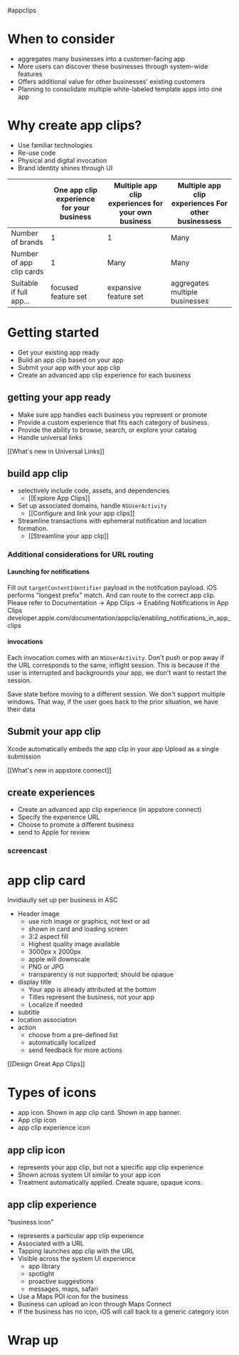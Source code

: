 #appclips 
# When to consider
* aggregates many businesses into a customer-facing app
* More users can discover these businesses through system-wide features
* Offers additional value for other businesses' existing customers
* Planning to consolidate multiple white-labeled template apps into one app

# Why create app clips?
* Use familiar technologies
* Re-use code
* Physical and digital invocation
* Brand identity shines through UI

|                          | One app clip experience for your business | Multiple app clip experiences for your own business | Multiple app clip experiences For other businessess |
|--------------------------|-------------------------------------------|-----------------------------------------------------|-----------------------------------------------------|
| Number of brands         | 1                                         | 1                                                   | Many                                                |
| Number of app clip cards | 1                                         | Many                                                | Many                                                |
| Suitable if full app...  | focused feature set                       | expansive feature set                               | aggregates multiple businesses                      |

# Getting started
* Get your existing app ready
* Build an app clip based on your app
* Submit your app with your app clip
* Create an advanced app clip experience for each business

## getting your app ready
* Make sure app handles each business you represent or promote
* Provide a custom experience that fits each category of business.  
* Provide the ability to browse, search, or explore your catalog
* Handle universal links

[[What's new in Universal Links]]

## build app clip 
* selectively include code, assets, and dependencies
	* [[Explore App Clips]]
* Set up associated domains, handle `NSUserActivity`
	* [[Configure and link your app clips]]
* Streamline transactions with ephemeral notification and location formation.
	* [[Streamline your app clip]]

### Additional considerations for URL routing

#### Launching for notifications

Fill out `targetContentIdentifier` payload in the notifcation payload.
iOS performs "longest prefix" match.  And can route to the correct app clip.
Please refer to
Documentation -> App Clips -> Enabling Notifications in App Clips
developer.apple.com/documentation/appclip/enabling_notifications_in_app_clips

#### invocations

Each invocation comes with an `NSUserActivity`.  Don't push or pop away if the URL corresponds to the same, inflight session.  This is because if the user is interrupted and backgrounds your app, we don't want to restart the session.

Save state before moving to a different session.  We don't support multiple windows.  That way, if the user goes back to the prior situation, we have their data

## Submit your app clip

Xcode automatically embeds the app clip in your app
Upload as a single submission

[[What's new in appstore connect]]



## create experiences

* Create an advanced app clip experience (in appstore connect)
* Specify the experience URL
* Choose to promote a different business
* send to Apple for review

### screencast

# app clip card
Invidiaully set up per business in ASC
* Header image
	*  use rich image or graphics, not text or ad
	* shown in card and loading screen
	* 3:2 aspect fill
	* Highest quality image available
	* 3000px x 2000px
	* apple will downscale
	* PNG or JPG
	* transparency is not supported; should be opaque
* display title
	* Your app is already attributed at the bottom
	* Titles represent the business, not your app
	* Localize if needed
* subtitle
* location association
* action
	* choose from a pre-defined list
	* automatically localized
	* send feedback for more actions

[[Design Great App Clips]]

# Types of icons
* app icon.  Shown in app clip card.  Shown in app banner.
* App clip icon
* app clip experience icon

## app clip icon
* represents your app clip, but not a specific app clip experience
* Shown across system UI similar to your app icon
* Treatment automatically applied.  Create square, opaque icons.

## app clip experience
"business icon"
* represents a particular app clip experience
* Associated with a URL
* Tapping launches app clip with the URL
* Visible across the system UI experience
	* app library
	* spotlight
	* proactive suggestions
	* messages, maps, safari
* Use a Maps POI icon for the business
* Business can upload an icon through Maps Connect
* If the business has no icon, iOS will call back to a generic category icon

# Wrap up





